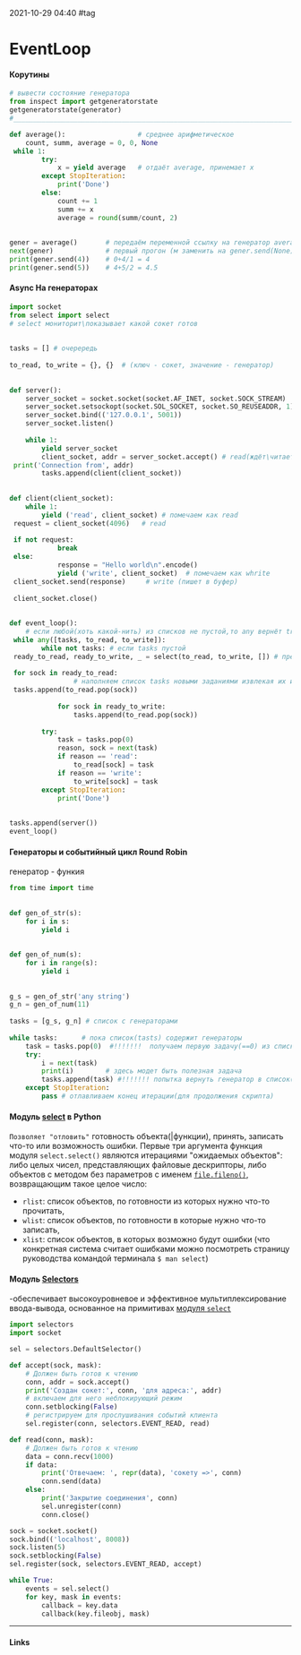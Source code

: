 2021-10-29 04:40
#tag
# EventLoop
#### Корутины
```py
# вывести состояние генератора
from inspect import getgeneratorstate  
getgeneratorstate(generator)
#__________________________________________________________________________

def average():  				# среднее арифметическое
    count, summ, average = 0, 0, None  
 while 1:  
        try:  
            x = yield average  	# отдаёт average, принемает x
        except StopIteration:  
            print('Done')  
        else:  
            count += 1  
 			summ += x  
            average = round(summ/count, 2)  
  
  
gener = average()  		# передаём переменной ссылку на генератор average
next(gener)  			# первый прогон (м заменить на gener.send(None))
print(gener.send(4))  	# 0+4/1 = 4
print(gener.send(5))	# 4+5/2 = 4.5


```
#### Async На генераторах
```py
import socket  
from select import select  
# select мониторит\показывает какой сокет готов  
  
  
tasks = [] # очерередь  
  
to_read, to_write = {}, {}  # (ключ - сокет, значение - генератор)  
  
  
def server():  
    server_socket = socket.socket(socket.AF_INET, socket.SOCK_STREAM)  
    server_socket.setsockopt(socket.SOL_SOCKET, socket.SO_REUSEADDR, 1)  
    server_socket.bind(('127.0.0.1', 5001))  
    server_socket.listen()  
  
    while 1:  
        yield server_socket  
        client_socket, addr = server_socket.accept() # read(ждёт\читает из буфера)  
 print('Connection from', addr)  
        tasks.append(client(client_socket))  
  
  
def client(client_socket):  
    while 1:  
        yield ('read', client_socket) # помечаем как read  
 request = client_socket(4096)   # read  
  
 if not request:  
            break  
 else:  
            response = "Hello world\n".encode()  
            yield ('write', client_socket)  # помечаем как whrite  
 client_socket.send(response)     # write (пишет в буфер)  
  
 client_socket.close()  
  
  
def event_loop():  
    # если любой(хоть какой-нить) из списков не пустой,то any вернёт true, иначе false  
 while any([tasks, to_read, to_write]):  
        while not tasks: # если tasks пустой  
 ready_to_read, ready_to_write, _ = select(to_read, to_write, []) # предаёт то, будем отслеживать  
  
 for sock in ready_to_read:  
                # наполняем список tasks новыми заданиями извлекая их из to_read (в нём они удалятся  
 tasks.append(to_read.pop(sock))  
  
            for sock in ready_to_write:  
                tasks.append(to_read.pop(sock))  
  
        try:  
            task = tasks.pop(0)  
            reason, sock = next(task)  
            if reason == 'read':  
                to_read[sock] = task  
            if reason == 'write':  
                to_write[sock] = task  
        except StopIteration:  
            print('Done')  
  
  
tasks.append(server())  
event_loop()
```
#### Генераторы и событийный цикл Round Robin
генератор - функия
```py
from time import time  
  
  
def gen_of_str(s):  
    for i in s:  
        yield i  
  
  
def gen_of_num(s):  
    for i in range(s):  
        yield i  
  
  
g_s = gen_of_str('any string')  
g_n = gen_of_num(11)  
  
tasks = [g_s, g_n] # список с генераторами  
  
while tasks:      # пока список(tasts) содержит генераторы  
	task = tasks.pop(0)  #!!!!!!!  получаем первую задачу(==0) из списка _______________  
	try:  
        i = next(task)  
        print(i)        # здесь модет быть полезная задача  
		tasks.append(task) #!!!!!!! попытка вернуть генератор в список(ессли он не израсходовался)  
	except StopIteration:  
		pass # отлавливаем конец итерации(для продолжения скрипта)		
```

#### Модуль [select](https://docs-python.ru/standart-library/modul-select-python/funktsija-select-modulja-select/)  в Python
`Позволяет "отловить"` готовность объекта(|функции), принять, записать что-то или возможность ошибки.
Первые три аргумента функция модуля `select.select()` являются итерациями "ожидаемых объектов": либо целых чисел, представляющих файловые дескрипторы, либо объектов с методом без параметров с именем [`file.fileno()`](https://docs-python.ru/tutorial/metody-fajlovogo-obekta-potoka-python/metod-file-fileno/ "Метод file.fileno() в Python, получает файловый дескриптор."), возвращающим такое целое число:
-   `rlist`: список объектов, по готовности из которых нужно что-то прочитать,
-   `wlist`: список объектов, по готовности в которые нужно что-то записать,
-   `xlist`: список объектов, в которых возможно будут ошибки (что конкретная система считает ошибками можно посмотреть страницу руководства командой терминала `$ man select`)

#### Модуль [Selectors](https://docs-python.ru/standart-library/modul-selectors-python/) 
-обеспечивает высокоуровневое и эффективное мультиплексирование ввода-вывода, основанное на примитивах [модуля `select`](https://docs-python.ru/standart-library/modul-select-python/ "Модуль select в Python, отслеживание операций ввода/вывода.")
```py
import selectors
import socket

sel = selectors.DefaultSelector()

def accept(sock, mask):
    # Должен быть готов к чтению
    conn, addr = sock.accept()  
    print('Создан сокет:', conn, 'для адреса:', addr)
    # включаем для него неблокирующий режим
    conn.setblocking(False) 
    # регистрируем для прослушивания событий клиента
    sel.register(conn, selectors.EVENT_READ, read)

def read(conn, mask):
    # Должен быть готов к чтению
    data = conn.recv(1000)
    if data:
        print('Отвечаем: ', repr(data), 'сокету =>', conn)
        conn.send(data)
    else:
        print('Закрытие соединения', conn)
        sel.unregister(conn)
        conn.close()

sock = socket.socket()
sock.bind(('localhost', 8008))
sock.listen(5)
sock.setblocking(False)
sel.register(sock, selectors.EVENT_READ, accept)

while True:
    events = sel.select()
    for key, mask in events:
        callback = key.data
        callback(key.fileobj, mask)
```


_____________
#### Links
